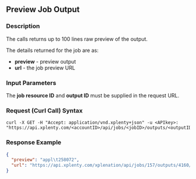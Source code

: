## Preview Job Output

### Description
The calls returns up to 100 lines raw preview of the output.

The details returned for the job are as:

* **preview** - preview output
* **url** - the job preview URL

### Input Parameters
The **job resource ID** and **output ID** must be supplied in the request URL.

### Request (Curl Call) Syntax
```shell
curl -X GET -H "Accept: application/vnd.xplenty+json" -u <APIkey>: "https://api.xplenty.com/<accountID>/api/jobs/<jobID>/outputs/<outputID>/preview"
```

### Response Example
```json
{
  "preview": "appl\t258072",
  "url": "https://api.xplenty.com/xplenation/api/jobs/157/outputs/4160/preview"
}
```
